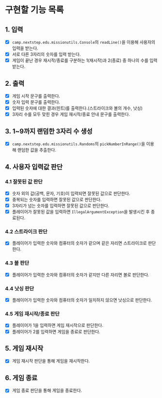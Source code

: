 # 구현할 기능 목록

## 1. 입력

- [x] `camp.nextstep.edu.missionutils.Console`의 `readLine()`을 이용해 사용자의 입력을 받는다.
- [x] 서로 다른 3자리의 숫자를 입력 받는다.
- [x] 게임이 끝난 경우 재시작/종료를 구분하는 1(재시작)과 2(종료) 중 하나의 수를 입력 받는다.

## 2. 출력

- [x] 게임 시작 문구를 출력한다.
- [x] 숫자 입력 문구를 출력한다.
- [x] 입력된 숫자에 대한 결과(힌트)를 출력한다.(스트라이크와 볼의 개수, 낫싱)
- [x] 3자리 수를 모두 맞힌 경우 게임 재시작/종료 안내 문구를 출력한다.

## 3. 1~9까지 랜덤한 3자리 수 생성

- [x] `camp.nextstep.edu.missionutils.Randoms`의 `pickNumberInRange()`을 이용해 랜덤한 값을 추출한다.

## 4. 사용자 입력값 판단

### 4.1 잘못된 값 판단

- [x] 숫자 외의 값(공백, 문자, 기호)이 입력되면 잘못된 값으로 판단한다.
- [x] 중복되는 숫자를 입력하면 잘못된 값으로 판단한다.
- [x] 3자리가 넘는 숫자를 입력하면 잘못된 값으로 판단한다.
- [x] 플레이어가 잘못된 값을 입력하면 `IllegalArgumentException`을 발생시킨 후 종료된다.

### 4.2 스트라이크 판단

- [x] 플레이어가 입력한 숫자와 컴퓨터의 숫자가 같으며 같은 자리면 스트라이크로 판단한다.

### 4.3 볼 판단

- [x] 플레이어가 입력한 숫자와 컴퓨터의 숫자가 같지만 다른 자리면 볼로 판단한다.

### 4.4 낫싱 판단

- [x] 플레이어가 입력한 숫자와 컴퓨터의 숫자가 일치하지 않으면 낫싱으로 판단한다.

### 4.5 게임 재시작/종료 판단

- [x] 플레이어가 1을 입력하면 게임 재시작으로 판단한다.
- [x] 플레이어가 2를 입력하면 게임을 종료로 판단한다.

## 5. 게임 재시작

- [x] 게임 재시작 판단을 통해 게임을 재시작한다.

## 6. 게임 종료

- [x] 게임 종료 판단을 통해 게임을 종료한다.